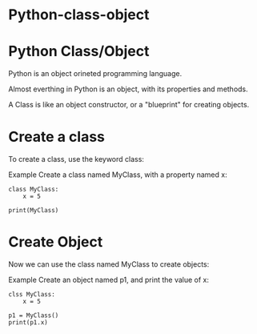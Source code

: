 # Python-class-object

# Python Class/Object
Python is an object orineted programming language.

Almost everthing in Python is an object, with its properties and methods.

A Class is like an object constructor, or a "blueprint" for creating objects.


# Create a class
To create a class, use the keyword class:

Example
Create  a class named MyClass, with a property named x:

    class MyClass:
        x = 5

    print(MyClass)    


# Create Object
Now we can use the class named MyClass to create objects:

Example
Create an object named p1, and print the value of x:

    clss MyClass:
        x = 5

    p1 = MyClass()
    print(p1.x)    
